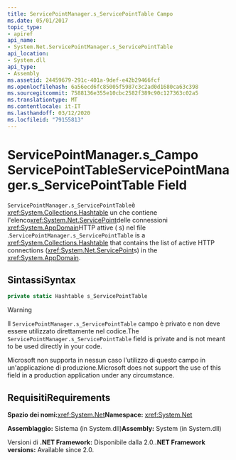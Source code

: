 ```yaml
---
title: ServicePointManager.s_ServicePointTable Campo
ms.date: 05/01/2017
topic_type:
- apiref
api_name:
- System.Net.ServicePointManager.s_ServicePointTable
api_location:
- System.dll
api_type:
- Assembly
ms.assetid: 24459679-291c-401a-9def-e42b29466fcf
ms.openlocfilehash: 6a56ecd6fc85005f5987c3c2ad0d1680ca63c398
ms.sourcegitcommit: 7588136e355e10cbc2582f389c90c127363c02a5
ms.translationtype: MT
ms.contentlocale: it-IT
ms.lasthandoff: 03/12/2020
ms.locfileid: "79155813"
---
```

# <a name="servicepointmanagers_servicepointtable-field"></a><span data-ttu-id="9581e-102">ServicePointManager.s\_Campo ServicePointTable</span><span class="sxs-lookup"><span data-stu-id="9581e-102">ServicePointManager.s\_ServicePointTable Field</span></span>

<span data-ttu-id="9581e-103">`ServicePointManager.s_ServicePointTable`è <xref:System.Collections.Hashtable> un che contiene l'elenco<xref:System.Net.ServicePoint>delle connessioni <xref:System.AppDomain>HTTP attive ( s) nel file .</span><span class="sxs-lookup"><span data-stu-id="9581e-103">`ServicePointManager.s_ServicePointTable` is a <xref:System.Collections.Hashtable> that contains the list of active HTTP connections (<xref:System.Net.ServicePoint>s) in the <xref:System.AppDomain>.</span></span>

## <a name="syntax"></a><span data-ttu-id="9581e-104">Sintassi</span><span class="sxs-lookup"><span data-stu-id="9581e-104">Syntax</span></span>
  
```csharp  
private static Hashtable s_ServicePointTable
```

> [!WARNING]
> <span data-ttu-id="9581e-105">Il `ServicePointManager.s_ServicePointTable` campo è privato e non deve essere utilizzato direttamente nel codice.</span><span class="sxs-lookup"><span data-stu-id="9581e-105">The `ServicePointManager.s_ServicePointTable` field is private and is not meant to be used directly in your code.</span></span>
>
> <span data-ttu-id="9581e-106">Microsoft non supporta in nessun caso l'utilizzo di questo campo in un'applicazione di produzione.</span><span class="sxs-lookup"><span data-stu-id="9581e-106">Microsoft does not support the use of this field in a production application under any circumstance.</span></span>

## <a name="requirements"></a><span data-ttu-id="9581e-107">Requisiti</span><span class="sxs-lookup"><span data-stu-id="9581e-107">Requirements</span></span>

<span data-ttu-id="9581e-108">**Spazio dei nomi:**<xref:System.Net></span><span class="sxs-lookup"><span data-stu-id="9581e-108">**Namespace:** <xref:System.Net></span></span>

<span data-ttu-id="9581e-109">**Assemblaggio:** Sistema (in System.dll)</span><span class="sxs-lookup"><span data-stu-id="9581e-109">**Assembly:** System (in System.dll)</span></span>

<span data-ttu-id="9581e-110">Versioni di **.NET Framework:** Disponibile dalla 2.0.</span><span class="sxs-lookup"><span data-stu-id="9581e-110">**.NET Framework versions:** Available since 2.0.</span></span>
